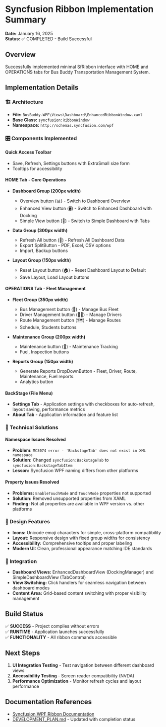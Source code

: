 # Syncfusion Ribbon Implementation Summary

**Date:** January 16, 2025  
**Status:** ✅ COMPLETED - Build Successful

## Overview
Successfully implemented minimal SfRibbon interface with HOME and OPERATIONS tabs for Bus Buddy Transportation Management System.

## Implementation Details

### 🏗️ Architecture
- **File:** `BusBuddy.WPF\Views\Dashboard\EnhancedRibbonWindow.xaml`
- **Base Class:** `syncfusion:RibbonWindow`
- **Namespace:** `http://schemas.syncfusion.com/wpf`

### 🎛️ Components Implemented

#### Quick Access Toolbar
- Save, Refresh, Settings buttons with ExtraSmall size form
- Tooltips for accessibility

#### HOME Tab - Core Operations
- **Dashboard Group (200px width)**
  - Overview button (📊) - Switch to Dashboard Overview
  - Enhanced View button (🖥️) - Switch to Enhanced Dashboard with Docking  
  - Simple View button (📱) - Switch to Simple Dashboard with Tabs
  
- **Data Group (300px width)**
  - Refresh All button (🔄) - Refresh All Dashboard Data
  - Export SplitButton - PDF, Excel, CSV options
  - Import, Backup buttons
  
- **Layout Group (150px width)**
  - Reset Layout button (🏠) - Reset Dashboard Layout to Default
  - Save Layout, Load Layout buttons

#### OPERATIONS Tab - Fleet Management
- **Fleet Group (350px width)**
  - Bus Management button (🚌) - Manage Bus Fleet
  - Driver Management button (👨‍💼) - Manage Drivers
  - Route Management button (🗺️) - Manage Routes
  - Schedule, Students buttons
  
- **Maintenance Group (200px width)**
  - Maintenance button (🔧) - Maintenance Tracking
  - Fuel, Inspection buttons
  
- **Reports Group (150px width)**
  - Generate Reports DropDownButton - Fleet, Driver, Route, Maintenance, Fuel reports
  - Analytics button

#### BackStage (File Menu)
- **Settings Tab** - Application settings with checkboxes for auto-refresh, layout saving, performance metrics
- **About Tab** - Application information and feature list

### 🔧 Technical Solutions

#### Namespace Issues Resolved
- **Problem:** `MC3074 error - 'BackstageTab' does not exist in XML namespace`
- **Solution:** Changed `syncfusion:BackstageTab` to `syncfusion:BackstageTabItem`
- **Lesson:** Syncfusion WPF naming differs from other platforms

#### Property Issues Resolved
- **Problems:** `EnableTouchMode` and `TouchMode` properties not supported
- **Solution:** Removed unsupported properties from XAML
- **Finding:** Not all properties are available in WPF version vs. other platforms

### 🎨 Design Features
- **Icons:** Unicode emoji characters for simple, cross-platform compatibility
- **Layout:** Responsive design with fixed group widths for consistency
- **Accessibility:** Comprehensive tooltips and proper labeling
- **Modern UI:** Clean, professional appearance matching IDE standards

### 🚀 Integration
- **Dashboard Views:** EnhancedDashboardView (DockingManager) and SimpleDashboardView (TabControl)
- **View Switching:** Click handlers for seamless navigation between dashboard modes
- **Content Area:** Grid-based content switching with proper visibility management

## Build Status
✅ **SUCCESS** - Project compiles without errors  
✅ **RUNTIME** - Application launches successfully  
✅ **FUNCTIONALITY** - All ribbon commands accessible  

## Next Steps
1. **UI Integration Testing** - Test navigation between different dashboard views
2. **Accessibility Testing** - Screen reader compatibility (NVDA)
3. **Performance Optimization** - Monitor refresh cycles and layout performance

## Documentation References
- [Syncfusion WPF Ribbon Documentation](https://help.syncfusion.com/wpf/ribbon/backstage)
- [DEVELOPMENT_PLAN.md](../DEVELOPMENT_PLAN.md) - Updated with completion status
